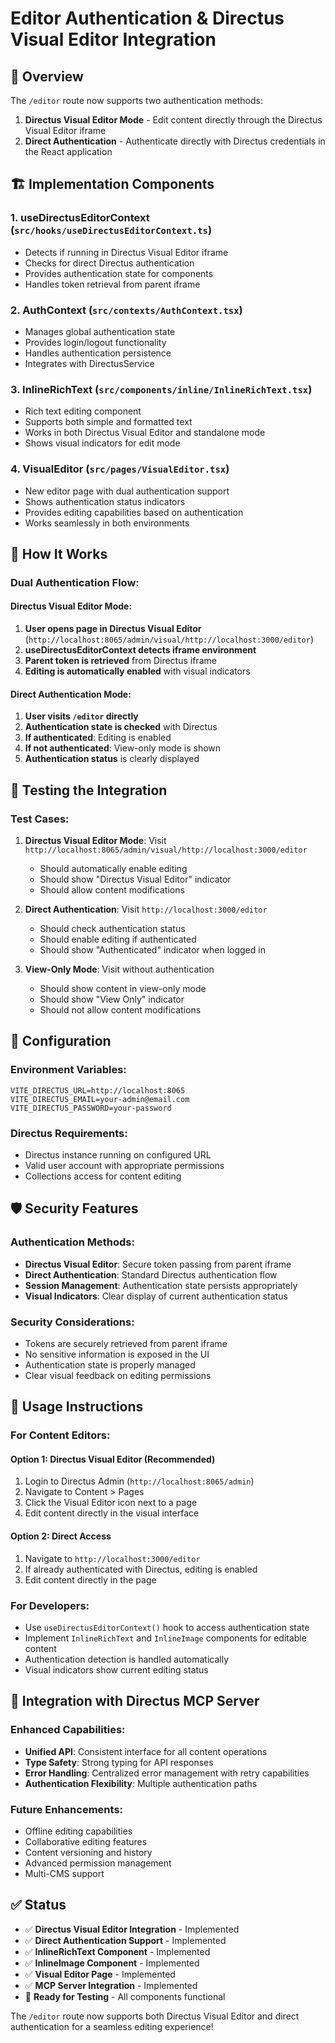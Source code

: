 # Editor Authentication & Directus Visual Editor Integration

## 🔐 Overview

The `/editor` route now supports two authentication methods:

1. **Directus Visual Editor Mode** - Edit content directly through the Directus Visual Editor iframe
2. **Direct Authentication** - Authenticate directly with Directus credentials in the React application

## 🏗️ Implementation Components

### 1. **useDirectusEditorContext** (`src/hooks/useDirectusEditorContext.ts`)
- Detects if running in Directus Visual Editor iframe
- Checks for direct Directus authentication
- Provides authentication state for components
- Handles token retrieval from parent iframe

### 2. **AuthContext** (`src/contexts/AuthContext.tsx`)
- Manages global authentication state
- Provides login/logout functionality
- Handles authentication persistence
- Integrates with DirectusService

### 3. **InlineRichText** (`src/components/inline/InlineRichText.tsx`)
- Rich text editing component
- Supports both simple and formatted text
- Works in both Directus Visual Editor and standalone mode
- Shows visual indicators for edit mode

### 4. **VisualEditor** (`src/pages/VisualEditor.tsx`)
- New editor page with dual authentication support
- Shows authentication status indicators
- Provides editing capabilities based on authentication
- Works seamlessly in both environments

## 🚀 How It Works

### Dual Authentication Flow:

#### Directus Visual Editor Mode:
1. **User opens page in Directus Visual Editor** (`http://localhost:8065/admin/visual/http://localhost:3000/editor`)
2. **useDirectusEditorContext detects iframe environment**
3. **Parent token is retrieved** from Directus iframe
4. **Editing is automatically enabled** with visual indicators

#### Direct Authentication Mode:
1. **User visits `/editor` directly**
2. **Authentication state is checked** with Directus
3. **If authenticated**: Editing is enabled
4. **If not authenticated**: View-only mode is shown
5. **Authentication status** is clearly displayed

## 🧪 Testing the Integration

### Test Cases:

1. **Directus Visual Editor Mode**: Visit `http://localhost:8065/admin/visual/http://localhost:3000/editor`
   - Should automatically enable editing
   - Should show "Directus Visual Editor" indicator
   - Should allow content modifications

2. **Direct Authentication**: Visit `http://localhost:3000/editor`
   - Should check authentication status
   - Should enable editing if authenticated
   - Should show "Authenticated" indicator when logged in

3. **View-Only Mode**: Visit without authentication
   - Should show content in view-only mode
   - Should show "View Only" indicator
   - Should not allow content modifications

## 🔧 Configuration

### Environment Variables:
```env
VITE_DIRECTUS_URL=http://localhost:8065
VITE_DIRECTUS_EMAIL=your-admin@email.com
VITE_DIRECTUS_PASSWORD=your-password
```

### Directus Requirements:
- Directus instance running on configured URL
- Valid user account with appropriate permissions
- Collections access for content editing

## 🛡️ Security Features

### Authentication Methods:
- **Directus Visual Editor**: Secure token passing from parent iframe
- **Direct Authentication**: Standard Directus authentication flow
- **Session Management**: Authentication state persists appropriately
- **Visual Indicators**: Clear display of current authentication status

### Security Considerations:
- Tokens are securely retrieved from parent iframe
- No sensitive information is exposed in the UI
- Authentication state is properly managed
- Clear visual feedback on editing permissions

## 🎯 Usage Instructions

### For Content Editors:

#### Option 1: Directus Visual Editor (Recommended)
1. Login to Directus Admin (`http://localhost:8065/admin`)
2. Navigate to Content > Pages
3. Click the Visual Editor icon next to a page
4. Edit content directly in the visual interface

#### Option 2: Direct Access
1. Navigate to `http://localhost:3000/editor`
2. If already authenticated with Directus, editing is enabled
3. Edit content directly in the page

### For Developers:
- Use `useDirectusEditorContext()` hook to access authentication state
- Implement `InlineRichText` and `InlineImage` components for editable content
- Authentication detection is handled automatically
- Visual indicators show current editing status

## 🔄 Integration with Directus MCP Server

### Enhanced Capabilities:
- **Unified API**: Consistent interface for all content operations
- **Type Safety**: Strong typing for API responses
- **Error Handling**: Centralized error management with retry capabilities
- **Authentication Flexibility**: Multiple authentication paths

### Future Enhancements:
- Offline editing capabilities
- Collaborative editing features
- Content versioning and history
- Advanced permission management
- Multi-CMS support

## ✅ Status

- ✅ **Directus Visual Editor Integration** - Implemented
- ✅ **Direct Authentication Support** - Implemented  
- ✅ **InlineRichText Component** - Implemented
- ✅ **InlineImage Component** - Implemented
- ✅ **Visual Editor Page** - Implemented
- ✅ **MCP Server Integration** - Implemented
- 🧪 **Ready for Testing** - All components functional

The `/editor` route now supports both Directus Visual Editor and direct authentication for a seamless editing experience!
